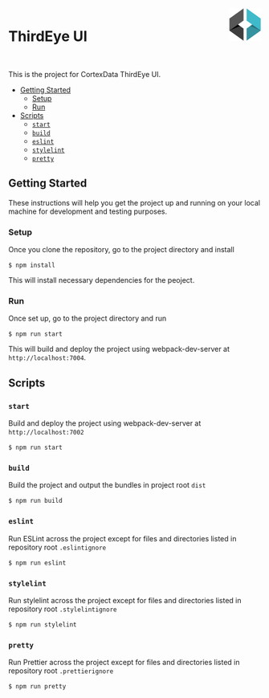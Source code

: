 <img align="right" width="65" height="65" src="./src/public/cortex-data-512x512.png">

# ThirdEye UI

<br/>

This is the project for CortexData ThirdEye UI.

-   [Getting Started](#getting-started)
    -   [Setup](#setup)
    -   [Run](#run)
-   [Scripts](#scripts)
    -   [`start`](#start)
    -   [`build`](#build)
    -   [`eslint`](#eslint)
    -   [`stylelint`](#stylelint)
    -   [`pretty`](#pretty)

## Getting Started

These instructions will help you get the project up and running on your local machine for development and testing purposes.

### Setup

Once you clone the repository, go to the project directory and install

```
$ npm install
```

This will install necessary dependencies for the peoject.

### Run

Once set up, go to the project directory and run

```
$ npm run start
```

This will build and deploy the project using webpack-dev-server at `http://localhost:7004`.

## Scripts

### `start`

Build and deploy the project using webpack-dev-server at `http://localhost:7002`

```
$ npm run start
```

### `build`

Build the project and output the bundles in project root `dist`

```
$ npm run build
```

### `eslint`

Run ESLint across the project except for files and directories listed in repository root `.eslintignore`

```
$ npm run eslint
```

### `stylelint`

Run stylelint across the project except for files and directories listed in repository root `.stylelintignore`

```
$ npm run stylelint
```

### `pretty`

Run Prettier across the project except for files and directories listed in repository root `.prettierignore`

```
$ npm run pretty
```
